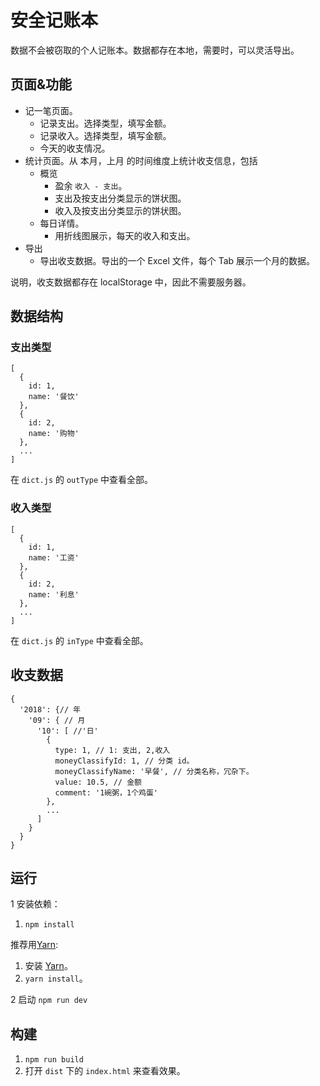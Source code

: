 # 安全记账本
数据不会被窃取的个人记账本。数据都存在本地，需要时，可以灵活导出。

## 页面&功能
* 记一笔页面。
  * 记录支出。选择类型，填写金额。
  * 记录收入。选择类型，填写金额。
  * 今天的收支情况。
* 统计页面。从 本月，上月 的时间维度上统计收支信息，包括
  * 概览
    * 盈余 `收入 - 支出`。
    * 支出及按支出分类显示的饼状图。
    * 收入及按支出分类显示的饼状图。
  * 每日详情。
    * 用折线图展示，每天的收入和支出。
* 导出
  * 导出收支数据。导出的一个 Excel 文件，每个 Tab 展示一个月的数据。

说明，收支数据都存在 localStorage 中，因此不需要服务器。

## 数据结构
### 支出类型

```
[
  {
    id: 1,
    name: '餐饮'
  },
  {
    id: 2,
    name: '购物'
  },
  ...
]
```

在 `dict.js` 的 `outType` 中查看全部。

### 收入类型

```
[
  {
    id: 1,
    name: '工资'
  },
  {
    id: 2,
    name: '利息'
  },
  ...
]
```

在 `dict.js` 的 `inType` 中查看全部。


## 收支数据
```
{
  '2018': {// 年
    '09': { // 月
      '10': [ //'日'
        {
          type: 1, // 1: 支出, 2,收入
          moneyClassifyId: 1, // 分类 id。
          moneyClassifyName: '早餐', // 分类名称，冗杂下。
          value: 10.5, // 金额
          comment: '1碗粥，1个鸡蛋'
        },
        ...
      ]
    }
  }
}
```

## 运行
1 安装依赖：  

1. `npm install`

推荐用[Yarn](https://yarnpkg.com/en/docs/install):
1. 安装 [Yarn](https://yarnpkg.com/en/docs/install)。
1. `yarn install`。

2 启动 `npm run dev`

## 构建
1. `npm run build`
1. 打开 `dist` 下的 `index.html` 来查看效果。
